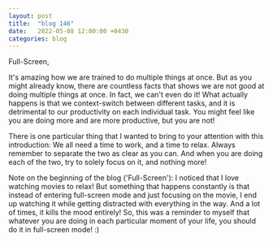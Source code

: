 ```yaml
---
layout: post
title:  "blog 146"
date:   2022-05-08 12:00:00 +0430
categories: blog
---
```


Full-Screen,

It's amazing how we are trained to do multiple things at once. But as you might already know, there are countless facts that shows we are not good at doing multiple things at once. In fact, we can't even do it! What actually happens is that we context-switch between different tasks, and it is detrimental to our productivity on each individual task. You might feel like you are doing more and are more productive, but you are not!

There is one particular thing that I wanted to bring to your attention with this introduction: We all need a time to work, and a time to relax. Always remember to separate the two as clear as you can. And when you are doing each of the two, try to solely focus on it, and nothing more!

Note on the beginning of the blog ('Full-Screen'): I noticed that I love watching movies to relax! But something that happens constantly is that instead of entering full-screen mode and just focusing on the movie, I end up watching it while getting distracted with everything in the way. And a lot of times, it kills the mood entirely! So, this was a reminder to myself that whatever you are doing in each particular moment of your life, you should do it in full-screen mode! :)
